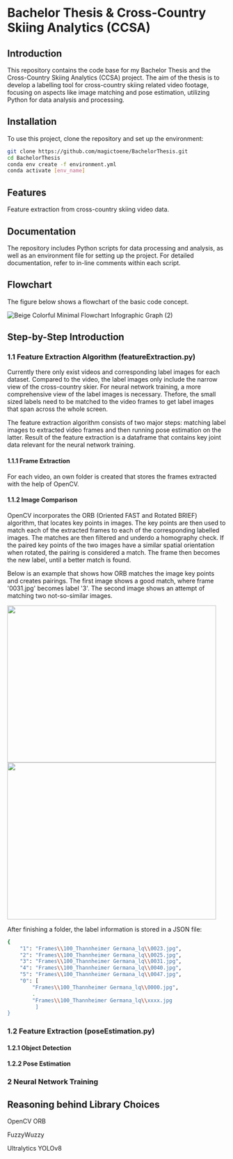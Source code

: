 # Bachelor Thesis & Cross-Country Skiing Analytics (CCSA)

## Introduction
This repository contains the code base for my Bachelor Thesis and the Cross-Country Skiing Analytics (CCSA) project. The aim of the thesis is to develop a labelling tool for cross-country skiing related video footage, focusing on aspects like image matching and pose estimation, utilizing Python for data analysis and processing.

## Installation
To use this project, clone the repository and set up the environment:
```bash
git clone https://github.com/magictoene/BachelorThesis.git
cd BachelorThesis
conda env create -f environment.yml
conda activate [env_name]
```

## Features
Feature extraction from cross-country skiing video data.


## Documentation
The repository includes Python scripts for data processing and analysis, as well as an environment file for setting up the project. For detailed documentation, refer to in-line comments within each script.


## Flowchart
The figure below shows a flowchart of the basic code concept.

![Beige Colorful Minimal Flowchart Infographic Graph (2)](https://github.com/magictoene/BachelorThesis/assets/101808762/10795bfc-1ac6-4575-8d4e-4f546db2617e)


## Step-by-Step Introduction

### 1.1 Feature Extraction Algorithm (featureExtraction.py)

Currently there only exist videos and corresponding label images for each dataset. Compared to the video, the label images only include the narrow view of the cross-country skier. For neural network training, a more comprehensive view of the label images is necessary. Thefore, the small sized labels need to be matched to the video frames to get label images that span across the whole screen.

The feature extraction algorithm consists of two major steps: matching label images to extracted video frames and then running pose estimation on the latter. Result of the feature extraction is a dataframe that contains key joint data relevant for the neural network training.

#### 1.1.1 Frame Extraction
For each video, an own folder is created that stores the frames extracted with the help of OpenCV.

#### 1.1.2 Image Comparison
OpenCV incorporates the ORB (Oriented FAST and Rotated BRIEF) algorithm, that locates key points in images. The key points are then used to match each of the extracted frames to each of the corresponding labelled images. The matches are then filtered and underdo a homography check. If the paired key points of the two images have a similar spatial orientation when rotated, the pairing is considered a match. The frame then becomes the new label, until  a better match is found.

Below is an example that shows how ORB matches the image key points and creates pairings. The first image shows a good match, where frame '0031.jpg' becomes label '3'. The second image shows an attempt of matching two not-so-similar images. 

<img src="https://github.com/magictoene/BachelorThesis/assets/101808762/7f242dfa-b280-48c2-991a-0d8f7fb16186" width="480" height="360">
<img src="https://github.com/magictoene/BachelorThesis/assets/101808762/ecc257fb-8439-40fa-85b8-a57cd85c04eb" width="480" height="360">


After finishing a folder, the label information is stored in a JSON file:
```bash
{
    "1": "Frames\\100_Thannheimer Germana_lq\\0023.jpg",
    "2": "Frames\\100_Thannheimer Germana_lq\\0025.jpg",
    "3": "Frames\\100_Thannheimer Germana_lq\\0031.jpg",
    "4": "Frames\\100_Thannheimer Germana_lq\\0040.jpg",
    "5": "Frames\\100_Thannheimer Germana_lq\\0047.jpg",
    "0": [
        "Frames\\100_Thannheimer Germana_lq\\0000.jpg",
        .
        "Frames\\100_Thannheimer Germana_lq\\xxxx.jpg
         ]
}
```


### 1.2 Feature Extraction (poseEstimation.py)

#### 1.2.1 Object Detection

#### 1.2.2 Pose Estimation


### 2 Neural Network Training


## Reasoning behind Library Choices

OpenCV ORB

FuzzyWuzzy

Ultralytics YOLOv8





